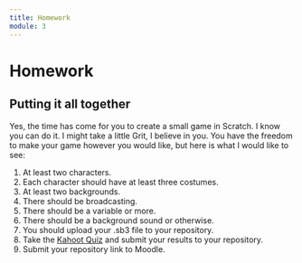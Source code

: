 ```yaml
---
title: Homework
module: 3
---
```


# Homework

## Putting it all together

Yes, the time has come for you to create a small game in Scratch.  I know you can do it. I might take a little Grit, I believe in you.  You have the freedom to make your game however you would like, but here is what I would like to see:

1. At least two characters.
2. Each character should have at least three costumes.
3. At least two backgrounds.
4. There should be broadcasting.
5. There should be a variable or more.
6. There should be a background sound or otherwise.
7. You should upload your .sb3 file to your repository.
8. Take the <a href="" target="_new">Kahoot Quiz</a> and submit your results to your repository.
9. Submit your repository link to Moodle.
